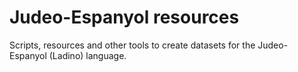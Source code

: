 # Judeo-Espanyol resources

Scripts, resources and other tools to create datasets for the Judeo-Espanyol (Ladino) language.
